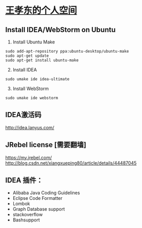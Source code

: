 # [王孝东的个人空间](https://scm-git.github.io/)
## Install IDEA/WebStorm on Ubuntu
1. Install Ubuntu Make
```
sudo add-apt-repository ppa:ubuntu-desktop/ubuntu-make
sudo apt-get update
sudo apt-get install ubuntu-make
```
2. Install IDEA
```
sudo umake ide idea-ultimate
```
3. Install WebStorm
```
sudo umake ide webstorm
```

## IDEA激活码
http://idea.lanyus.com/

## JRebel license [需要翻墙]
https://my.jrebel.com/
http://blog.csdn.net/xiangxueping80/article/details/44487045

## IDEA 插件：
* Alibaba Java Coding Guidelines
* Eclipse Code Formatter
* Lombok
* Graph Database support
* stackoverflow
* Bashsupport
